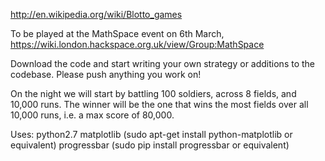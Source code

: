 http://en.wikipedia.org/wiki/Blotto_games

To be played at the MathSpace event on 6th March, https://wiki.london.hackspace.org.uk/view/Group:MathSpace

Download the code and start writing your own strategy or additions to the codebase.
Please push anything you work on!

On the night we will start by battling 100 soldiers, across 8 fields, and 10,000 runs.
The winner will be the one that wins the most fields over all 10,000 runs, i.e. a max score of 80,000.


Uses:
python2.7
matplotlib (sudo apt-get install python-matplotlib or equivalent)
progressbar (sudo pip install progressbar or equivalent)
